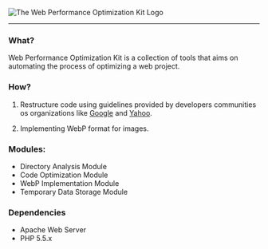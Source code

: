 ![The Web Performance Optimization Kit Logo](https://bitbucket.org/maruthip25/wpo/raw/1f7e581f3eac7a8462bdac1ea46146db5fdaf620/images/logo.svg)

---

### What?
Web Performance Optimization Kit is a collection of tools that aims on automating the process of optimizing a web project.


### How?
1. Restructure code using guidelines provided by developers communities os organizations like [Google](https://developers.google.com/speed/docs/best-practices/rules_intro) and [Yahoo](http://developer.yahoo.com/performance/rules.html).

2. Implementing WebP format for images.


### Modules:
- Directory Analysis Module
- Code Optimization Module
- WebP Implementation Module
- Temporary Data Storage Module


### Dependencies
- Apache Web Server
- PHP 5.5.x
